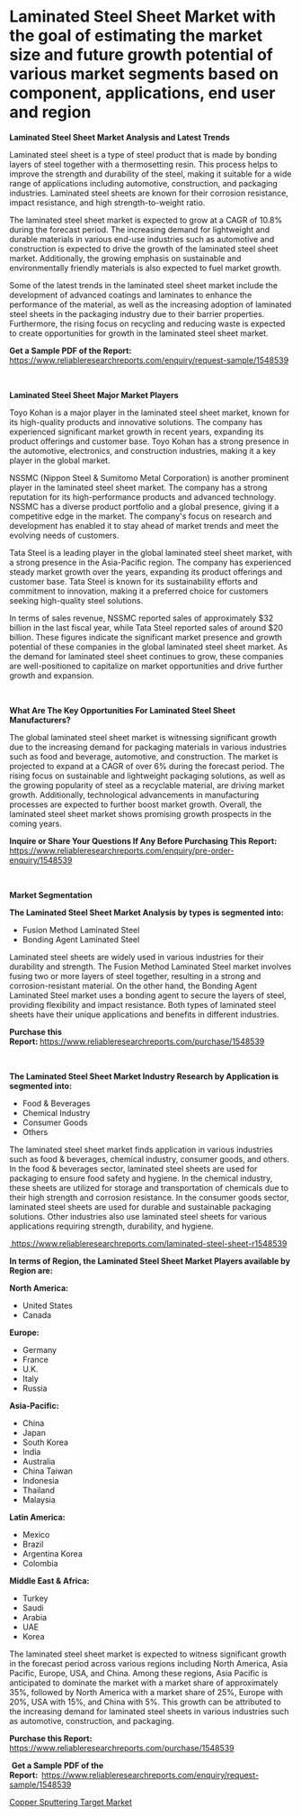 <p><h1>Laminated Steel Sheet Market with the goal of estimating the market size and future growth potential of various market segments based on component, applications, end user and region</h1></p><p><strong>Laminated Steel Sheet Market Analysis and Latest Trends</strong></p>
<p><p>Laminated steel sheet is a type of steel product that is made by bonding layers of steel together with a thermosetting resin. This process helps to improve the strength and durability of the steel, making it suitable for a wide range of applications including automotive, construction, and packaging industries. Laminated steel sheets are known for their corrosion resistance, impact resistance, and high strength-to-weight ratio.</p><p>The laminated steel sheet market is expected to grow at a CAGR of 10.8% during the forecast period. The increasing demand for lightweight and durable materials in various end-use industries such as automotive and construction is expected to drive the growth of the laminated steel sheet market. Additionally, the growing emphasis on sustainable and environmentally friendly materials is also expected to fuel market growth.</p><p>Some of the latest trends in the laminated steel sheet market include the development of advanced coatings and laminates to enhance the performance of the material, as well as the increasing adoption of laminated steel sheets in the packaging industry due to their barrier properties. Furthermore, the rising focus on recycling and reducing waste is expected to create opportunities for growth in the laminated steel sheet market.</p></p>
<p><strong>Get a Sample PDF of the Report:&nbsp;</strong> <a href="https://www.reliableresearchreports.com/enquiry/request-sample/1548539">https://www.reliableresearchreports.com/enquiry/request-sample/1548539</a></p>
<p>&nbsp;</p>
<p><strong>Laminated Steel Sheet Major Market Players</strong></p>
<p><p>Toyo Kohan is a major player in the laminated steel sheet market, known for its high-quality products and innovative solutions. The company has experienced significant market growth in recent years, expanding its product offerings and customer base. Toyo Kohan has a strong presence in the automotive, electronics, and construction industries, making it a key player in the global market.</p><p>NSSMC (Nippon Steel & Sumitomo Metal Corporation) is another prominent player in the laminated steel sheet market. The company has a strong reputation for its high-performance products and advanced technology. NSSMC has a diverse product portfolio and a global presence, giving it a competitive edge in the market. The company's focus on research and development has enabled it to stay ahead of market trends and meet the evolving needs of customers.</p><p>Tata Steel is a leading player in the global laminated steel sheet market, with a strong presence in the Asia-Pacific region. The company has experienced steady market growth over the years, expanding its product offerings and customer base. Tata Steel is known for its sustainability efforts and commitment to innovation, making it a preferred choice for customers seeking high-quality steel solutions.</p><p>In terms of sales revenue, NSSMC reported sales of approximately $32 billion in the last fiscal year, while Tata Steel reported sales of around $20 billion. These figures indicate the significant market presence and growth potential of these companies in the global laminated steel sheet market. As the demand for laminated steel sheet continues to grow, these companies are well-positioned to capitalize on market opportunities and drive further growth and expansion.</p></p>
<p>&nbsp;</p>
<p><strong>What Are The Key Opportunities For Laminated Steel Sheet Manufacturers?</strong></p>
<p><p>The global laminated steel sheet market is witnessing significant growth due to the increasing demand for packaging materials in various industries such as food and beverage, automotive, and construction. The market is projected to expand at a CAGR of over 6% during the forecast period. The rising focus on sustainable and lightweight packaging solutions, as well as the growing popularity of steel as a recyclable material, are driving market growth. Additionally, technological advancements in manufacturing processes are expected to further boost market growth. Overall, the laminated steel sheet market shows promising growth prospects in the coming years.</p></p>
<p><strong>Inquire or Share Your Questions If Any Before Purchasing This Report:</strong> <a href="https://www.reliableresearchreports.com/enquiry/pre-order-enquiry/1548539">https://www.reliableresearchreports.com/enquiry/pre-order-enquiry/1548539</a></p>
<p>&nbsp;</p>
<p><strong>Market Segmentation</strong></p>
<p><strong>The Laminated Steel Sheet Market Analysis by types is segmented into:</strong></p>
<p><ul><li>Fusion Method Laminated Steel</li><li>Bonding Agent Laminated Steel</li></ul></p>
<p><p>Laminated steel sheets are widely used in various industries for their durability and strength. The Fusion Method Laminated Steel market involves fusing two or more layers of steel together, resulting in a strong and corrosion-resistant material. On the other hand, the Bonding Agent Laminated Steel market uses a bonding agent to secure the layers of steel, providing flexibility and impact resistance. Both types of laminated steel sheets have their unique applications and benefits in different industries.</p></p>
<p><strong>Purchase this Report:&nbsp;</strong><a href="https://www.reliableresearchreports.com/purchase/1548539">https://www.reliableresearchreports.com/purchase/1548539</a></p>
<p>&nbsp;</p>
<p><strong>The Laminated Steel Sheet Market Industry Research by Application is segmented into:</strong></p>
<p><ul><li>Food & Beverages</li><li>Chemical Industry</li><li>Consumer Goods</li><li>Others</li></ul></p>
<p><p>The laminated steel sheet market finds application in various industries such as food & beverages, chemical industry, consumer goods, and others. In the food & beverages sector, laminated steel sheets are used for packaging to ensure food safety and hygiene. In the chemical industry, these sheets are utilized for storage and transportation of chemicals due to their high strength and corrosion resistance. In the consumer goods sector, laminated steel sheets are used for durable and sustainable packaging solutions. Other industries also use laminated steel sheets for various applications requiring strength, durability, and hygiene.</p></p>
<p><a href="https://www.reliableresearchreports.com/laminated-steel-sheet-r1548539">&nbsp;https://www.reliableresearchreports.com/laminated-steel-sheet-r1548539</a></p>
<p><strong>In terms of Region, the Laminated Steel Sheet Market Players available by Region are:</strong></p>
<p>
    <p> <strong> North America: </strong>
        <ul>
            <li>United States</li>
            <li>Canada</li>
        </ul>
        </p> 
    <p> <strong> Europe: </strong>
        <ul>
            <li>Germany</li>
            <li>France</li>
            <li>U.K.</li>
            <li>Italy</li>
            <li>Russia</li>
        </ul>
        </p> 
    <p> <strong> Asia-Pacific: </strong>
        <ul>
            <li>China</li>
            <li>Japan</li>
            <li>South Korea</li>
            <li>India</li>
            <li>Australia</li>
            <li>China Taiwan</li>
            <li>Indonesia</li>
            <li>Thailand</li>
            <li>Malaysia</li>
        </ul>
        </p> 
    <p> <strong> Latin America: </strong>
        <ul>
            <li>Mexico</li>
            <li>Brazil</li>
            <li>Argentina Korea</li>
            <li>Colombia</li>
        </ul>
        </p> 
    <p> <strong> Middle East & Africa: </strong>
        <ul>
            <li>Turkey</li>
            <li>Saudi</li>
            <li>Arabia</li>
            <li>UAE</li>
            <li>Korea</li>
        </ul>
    </p>
    </p>
<p><p>The laminated steel sheet market is expected to witness significant growth in the forecast period across various regions including North America, Asia Pacific, Europe, USA, and China. Among these regions, Asia Pacific is anticipated to dominate the market with a market share of approximately 35%, followed by North America with a market share of 25%, Europe with 20%, USA with 15%, and China with 5%. This growth can be attributed to the increasing demand for laminated steel sheets in various industries such as automotive, construction, and packaging.</p></p>
<p><strong>Purchase this Report: </strong><a href="https://www.reliableresearchreports.com/purchase/1548539">https://www.reliableresearchreports.com/purchase/1548539</a></p>
<p>&nbsp;<strong>Get a Sample PDF of the Report:&nbsp;&nbsp;</strong><a href="https://www.reliableresearchreports.com/enquiry/request-sample/1548539">https://www.reliableresearchreports.com/enquiry/request-sample/1548539</a></p>
<p><strong></strong></p>
<p><p><a href="https://skillful-vermicelli-b89.notion.site/Copper-Sputtering-Target-Market-Growth-Market-Trends-COVID-19-Impact-and-Forecasts-for-period-fro-e3a1a517fbc146c88cdca4945039c728">Copper Sputtering Target Market</a></p></p>